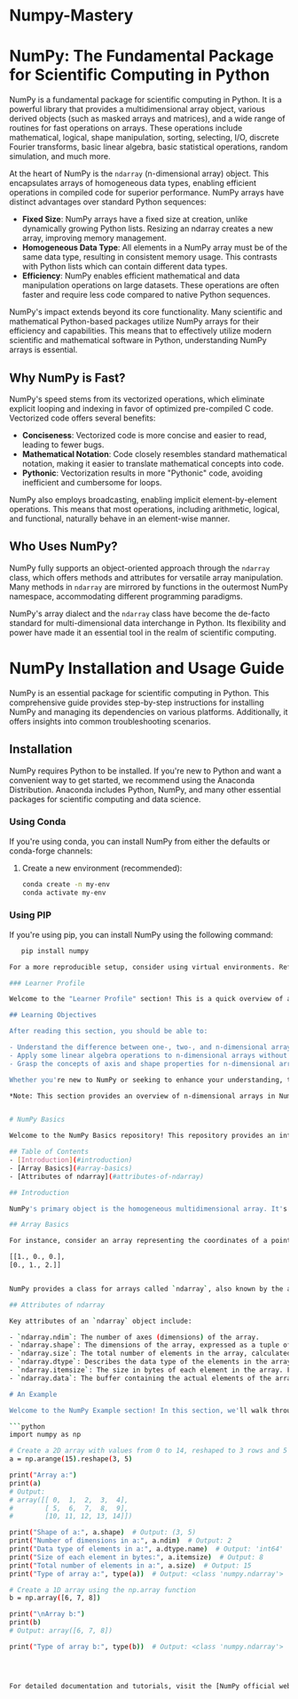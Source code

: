 # Numpy-Mastery

# NumPy: The Fundamental Package for Scientific Computing in Python

NumPy is a fundamental package for scientific computing in Python. It is a powerful library that provides a multidimensional array object, various derived objects (such as masked arrays and matrices), and a wide range of routines for fast operations on arrays. These operations include mathematical, logical, shape manipulation, sorting, selecting, I/O, discrete Fourier transforms, basic linear algebra, basic statistical operations, random simulation, and much more.

At the heart of NumPy is the `ndarray` (n-dimensional array) object. This encapsulates arrays of homogeneous data types, enabling efficient operations in compiled code for superior performance. NumPy arrays have distinct advantages over standard Python sequences:

- **Fixed Size**: NumPy arrays have a fixed size at creation, unlike dynamically growing Python lists. Resizing an ndarray creates a new array, improving memory management.
- **Homogeneous Data Type**: All elements in a NumPy array must be of the same data type, resulting in consistent memory usage. This contrasts with Python lists which can contain different data types.
- **Efficiency**: NumPy enables efficient mathematical and data manipulation operations on large datasets. These operations are often faster and require less code compared to native Python sequences.

NumPy's impact extends beyond its core functionality. Many scientific and mathematical Python-based packages utilize NumPy arrays for their efficiency and capabilities. This means that to effectively utilize modern scientific and mathematical software in Python, understanding NumPy arrays is essential.

## Why NumPy is Fast?

NumPy's speed stems from its vectorized operations, which eliminate explicit looping and indexing in favor of optimized pre-compiled C code. Vectorized code offers several benefits:

- **Conciseness**: Vectorized code is more concise and easier to read, leading to fewer bugs.
- **Mathematical Notation**: Code closely resembles standard mathematical notation, making it easier to translate mathematical concepts into code.
- **Pythonic**: Vectorization results in more "Pythonic" code, avoiding inefficient and cumbersome for loops.

NumPy also employs broadcasting, enabling implicit element-by-element operations. This means that most operations, including arithmetic, logical, and functional, naturally behave in an element-wise manner.

## Who Uses NumPy?

NumPy fully supports an object-oriented approach through the `ndarray` class, which offers methods and attributes for versatile array manipulation. Many methods in `ndarray` are mirrored by functions in the outermost NumPy namespace, accommodating different programming paradigms.

NumPy's array dialect and the `ndarray` class have become the de-facto standard for multi-dimensional data interchange in Python. Its flexibility and power have made it an essential tool in the realm of scientific computing.

# NumPy Installation and Usage Guide

NumPy is an essential package for scientific computing in Python. This comprehensive guide provides step-by-step instructions for installing NumPy and managing its dependencies on various platforms. Additionally, it offers insights into common troubleshooting scenarios.

## Installation

NumPy requires Python to be installed. If you're new to Python and want a convenient way to get started, we recommend using the Anaconda Distribution. Anaconda includes Python, NumPy, and many other essential packages for scientific computing and data science.

### Using Conda

If you're using conda, you can install NumPy from either the defaults or conda-forge channels:

1. Create a new environment (recommended):
   
   ```bash
   conda create -n my-env
   conda activate my-env

### Using PIP

If you're using pip, you can install NumPy using the following command:

```bash
   pip install numpy

For a more reproducible setup, consider using virtual environments. Refer to the "Reproducible Installs" section below for details.

### Learner Profile

Welcome to the "Learner Profile" section! This is a quick overview of arrays in NumPy. It demonstrates how n-dimensional arrays are represented and can be manipulated. If you're looking to understand how to apply common functions to n-dimensional arrays without using for-loops, or if you want to grasp the concepts of axis and shape properties for n-dimensional arrays, this article might be of great help to you.

## Learning Objectives

After reading this section, you should be able to:

- Understand the difference between one-, two-, and n-dimensional arrays in NumPy.
- Apply some linear algebra operations to n-dimensional arrays without resorting to for-loops.
- Grasp the concepts of axis and shape properties for n-dimensional arrays.

Whether you're new to NumPy or seeking to enhance your understanding, this section will provide valuable insights into array manipulation and its fundamental properties.

*Note: This section provides an overview of n-dimensional arrays in NumPy, aiming to help readers understand their representation and manipulation. Adjust your learning based on your comfort level and interests.*


# NumPy Basics

Welcome to the NumPy Basics repository! This repository provides an introduction to the fundamental concepts of NumPy, a powerful Python library for numerical computations involving multi-dimensional arrays or matrices.

## Table of Contents
- [Introduction](#introduction)
- [Array Basics](#array-basics)
- [Attributes of ndarray](#attributes-of-ndarray)

## Introduction

NumPy's primary object is the homogeneous multidimensional array. It's essentially a table of elements, often numbers, all of the same type, and indexed by a tuple of non-negative integers. In NumPy, these dimensions are referred to as axes.

## Array Basics

For instance, consider an array representing the coordinates of a point in 3D space: `[1, 2, 1]`. This array has one axis, and that axis contains 3 elements, giving it a length of 3. In a more complex example below, the array has 2 axes. The first axis has a length of 2, and the second axis has a length of 3.

[[1., 0., 0.],
[0., 1., 2.]]


NumPy provides a class for arrays called `ndarray`, also known by the alias `array`. It's important to note that `numpy.array` is distinct from the Standard Python Library's `array.array`, which handles one-dimensional arrays and offers less functionality.

## Attributes of ndarray

Key attributes of an `ndarray` object include:

- `ndarray.ndim`: The number of axes (dimensions) of the array.
- `ndarray.shape`: The dimensions of the array, expressed as a tuple of integers indicating the size along each dimension. For example, a matrix with `n` rows and `m` columns has a shape of `(n, m)`.
- `ndarray.size`: The total number of elements in the array, calculated as the product of the dimensions specified in the `shape` tuple.
- `ndarray.dtype`: Describes the data type of the elements in the array. You can use standard Python types or specialized NumPy types like `numpy.int32`, `numpy.float64`, etc.
- `ndarray.itemsize`: The size in bytes of each element in the array. For instance, an array of elements of type `float64` has an item size of 8 bytes.
- `ndarray.data`: The buffer containing the actual elements of the array. You'll usually access elements using indexing rather than this attribute.

# An Example

Welcome to the NumPy Example section! In this section, we'll walk through a simple example to demonstrate the usage of NumPy arrays.

```python
import numpy as np

# Create a 2D array with values from 0 to 14, reshaped to 3 rows and 5 columns
a = np.arange(15).reshape(3, 5)

print("Array a:")
print(a)
# Output:
# array([[ 0,  1,  2,  3,  4],
#        [ 5,  6,  7,  8,  9],
#        [10, 11, 12, 13, 14]])

print("Shape of a:", a.shape)  # Output: (3, 5)
print("Number of dimensions in a:", a.ndim)  # Output: 2
print("Data type of elements in a:", a.dtype.name)  # Output: 'int64'
print("Size of each element in bytes:", a.itemsize)  # Output: 8
print("Total number of elements in a:", a.size)  # Output: 15
print("Type of array a:", type(a))  # Output: <class 'numpy.ndarray'>

# Create a 1D array using the np.array function
b = np.array([6, 7, 8])

print("\nArray b:")
print(b)
# Output: array([6, 7, 8])

print("Type of array b:", type(b))  # Output: <class 'numpy.ndarray'>




For detailed documentation and tutorials, visit the [NumPy official website](https://numpy.org/).


